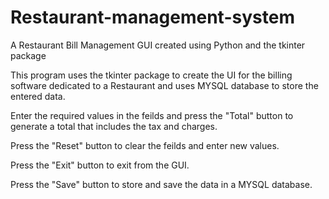 # Restaurant-management-system


A Restaurant Bill Management GUI created using Python and the tkinter package

This program uses the tkinter package to create the UI for the billing software dedicated to a Restaurant and uses MYSQL database to store the entered data.

Enter the required values in the feilds and press the "Total" button to generate a total that includes the tax and charges.

Press the "Reset" button to clear the feilds and enter new values.

Press the "Exit" button to exit from the GUI.

Press the "Save" button to store and save the data in a MYSQL database.

